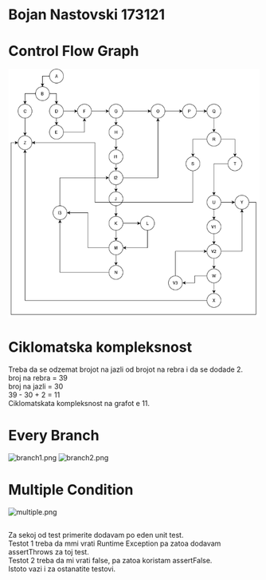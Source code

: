 # Bojan Nastovski 173121

# Control Flow Graph
![control-flow.png](control-flow.png)

# Ciklomatska kompleksnost

Treba da se odzemat brojot na jazli od brojot na rebra i da se dodade 2. <br />
broj na rebra = 39 <br />
broj na jazli = 30 <br />
39 - 30 + 2 = 11 <br />
Ciklomatskata kompleksnost na grafot e 11.

# Every Branch

![branch1.png](../branch1.png)
![branch2.png](../branch2.png)

# Multiple Condition

![multiple.png](../multiple.png)

##
Za sekoj od test primerite dodavam po eden unit test. <br />
Testot 1 treba da mmi vrati Runtime Exception pa zatoa dodavam assertThrows za toj test. <br />
Testot 2 treba da mi vrati false, pa zatoa koristam assertFalse. <br />
Istoto vazi i za ostanatite testovi.

